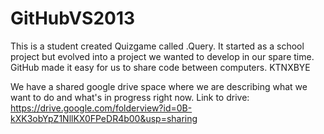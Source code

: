 GitHubVS2013
============
This is a student created Quizgame called .Query.
It started as a school project but evolved into a project we wanted to develop in our spare time. 
GitHub made it easy for us to share code between computers.
KTNXBYE

We have a shared google drive space where we are describing what we want to do and what's in progress right now.
Link to drive: https://drive.google.com/folderview?id=0B-kXK3obYpZ1NllKX0FPeDR4b00&usp=sharing
